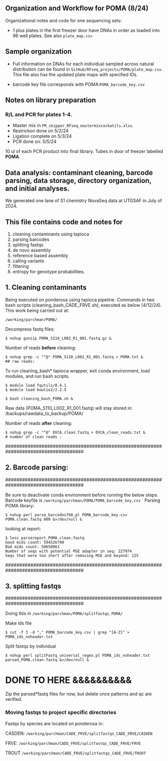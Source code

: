 
## Organization and Workflow for POMA (8/24) 
Organizational notes and code for one sequencing sets:
- 1 plus plates in the first freezer door have DNAs in order as loaded into 96 well plates. See also `plate_map.csv` 

## Sample organization
- Full information on DNAs for each individual sampled across natural distribution can be found in `GitHub/RFseq_projects/POMA/plate_map.csv`. This file also has the updated plate maps with specified IDs.

- barcode key file corresponds with POMA:`POMA_barcode_key.csv`


## Notes on library preparation


### R/L and PCR for plates 1-4. 

- Master mix in `PM_skipper_RFseq_mastermixcockatils.xlsx`.
- Restriction done on 5/2/24
- Ligation complete on 5/3/24
- PCR done on: 5/5/24



10 ul of each PCR product into final library. Tubes in door of freezer labelled **POMA**.


## Data analysis: contaminant cleaning, barcode parsing, data storage, directory organization, and initial analyses.

We generated one lane of S1 chemistry NovaSeq data at UTGSAF in July of 2024. 


## This file contains code and notes for
1) cleaning contaminants using tapioca
2) parsing barcodes
3) splitting fastqs 
4) de novo assembly
5) reference based assembly
6) calling variants
7) filtering
8) entropy for genotype probabilities.

## 1. Cleaning contaminants

Being executed on ponderosa using tapioca pipeline. Commands in two bash scripts (cleaning_bash_CADE_FRVE.sh), executed as below (4/12/24). This work being carried out at:

    /working/parchman/POMA/

Decompress fastq files:

    $ nohup gunzip POMA_S110_L002_R1_001.fastq.gz &
Number of reads **before** cleaning:

    $ nohup grep -c "^@" POMA_S110_L002_R1_001.fastq > POMA.txt &
    ## raw reads: 

To run cleaning_bash* tapioca wrapper, exit conda environment, load modules, and run bash scripts.

    $ module load fqutils/0.4.1
    $ module load bowtie2/2.2.5
    
    $ bash cleaning_bash_POMA.sh &


Raw data (POMA_S110_L002_R1_001.fastq) will stay stored in: /backups/rawdata_to_backup/POMA/

Number of reads **after** cleaning:

    $ nohup grep -c "^@" OVCA.clean.fastq > OVCA_clean_reads.txt &
    # number of clean reads : 


####################################################################################
## 2. Barcode parsing:
####################################################################################

Be sure to deactivate conda environment before running the below steps. Barcode keyfile is `/working/parchman/POMA/POMA_barcode_key.csv`
`
Parsing POMA library:

    $ nohup perl parse_barcodes768.pl POMA_barcode_key.csv POMA.clean.fastq A00 &>/dev/null &

looking at report:

    $ less parsereport_POMA.clean.fastq
    Good mids count: 594526790
    Bad mids count: 50658963
    Number of seqs with potential MSE adapter in seq: 227974
    Seqs that were too short after removing MSE and beyond: 125

####################################################################################
## 3. splitting fastqs
####################################################################################

Doing this in `/working/parchman/POMA/splitfastqs_POMA/` 

Make ids file

    $ cut -f 3 -d "," POMA_barcode_key.csv | grep "[A-Z]" > POMA_ids_noheader.txt

Split fastqs by individual

    $ nohup perl splitFastq_universal_regex.pl POMA_ids_noheader.txt parsed_POMA.clean.fastq &>/dev/null &



# DONE TO HERE &&&&&&&&&&


Zip the parsed*fastq files for now, but delete once patterns and qc are verified.

### Moving fastqs to project specific directories

Fastqs by species are located on ponderosa in:

CASDEN:
`/working/parchman/CADE_FRVE/splitfastqs_CADE_FRVE/CASDEN`

FRVE:
`/working/parchman/CADE_FRVE/splitfastqs_CADE_FRVE/FRVE`

TROUT
`/working/parchman/CADE_FRVE/splitfastqs_CADE_FRVE/TROUT`
